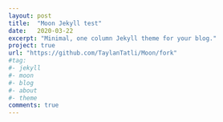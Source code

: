 ```yaml
---
layout: post
title:  "Moon Jekyll test"
date:   2020-03-22
excerpt: "Minimal, one column Jekyll theme for your blog."
project: true
url: "https://github.com/TaylanTatli/Moon/fork"
#tag:
#- jekyll
#- moon
#- blog
#- about
#- theme
comments: true
---
```

